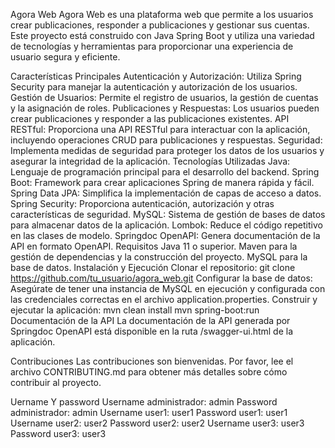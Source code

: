 Agora Web
Agora Web es una plataforma web que permite a los usuarios crear publicaciones, responder a publicaciones y gestionar sus cuentas. Este proyecto está construido con Java Spring Boot y utiliza una variedad de tecnologías y herramientas para proporcionar una experiencia de usuario segura y eficiente.

Características Principales
Autenticación y Autorización: Utiliza Spring Security para manejar la autenticación y autorización de los usuarios.
Gestión de Usuarios: Permite el registro de usuarios, la gestión de cuentas y la asignación de roles.
Publicaciones y Respuestas: Los usuarios pueden crear publicaciones y responder a las publicaciones existentes.
API RESTful: Proporciona una API RESTful para interactuar con la aplicación, incluyendo operaciones CRUD para publicaciones y respuestas.
Seguridad: Implementa medidas de seguridad para proteger los datos de los usuarios y asegurar la integridad de la aplicación.
Tecnologías Utilizadas
Java: Lenguaje de programación principal para el desarrollo del backend.
Spring Boot: Framework para crear aplicaciones Spring de manera rápida y fácil.
Spring Data JPA: Simplifica la implementación de capas de acceso a datos.
Spring Security: Proporciona autenticación, autorización y otras características de seguridad.
MySQL: Sistema de gestión de bases de datos para almacenar datos de la aplicación.
Lombok: Reduce el código repetitivo en las clases de modelo.
Springdoc OpenAPI: Genera documentación de la API en formato OpenAPI.
Requisitos
Java 11 o superior.
Maven para la gestión de dependencias y la construcción del proyecto.
MySQL para la base de datos.
Instalación y Ejecución
Clonar el repositorio:
   git clone https://github.com/tu_usuario/agora_web.git
Configurar la base de datos: Asegúrate de tener una instancia de MySQL en ejecución y configurada con las credenciales correctas en el archivo application.properties.
Construir y ejecutar la aplicación:
   mvn clean install
   mvn spring-boot:run
Documentación de la API
La documentación de la API generada por Springdoc OpenAPI está disponible en la ruta /swagger-ui.html de la aplicación.

Contribuciones
Las contribuciones son bienvenidas. Por favor, lee el archivo CONTRIBUTING.md para obtener más detalles sobre cómo contribuir al proyecto.

Uername Y password 
Username administrador: admin
Password administrador: admin
Username user1: user1
Password user1: user1
Username user2: user2
Password user2: user2
Username user3: user3
Password user3: user3

